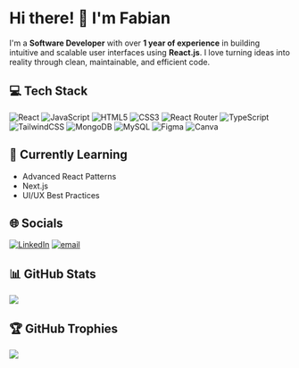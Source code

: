 # Hi there! 👋 I'm Fabian 
 
I'm a **Software Developer** with over **1 year of experience** in building intuitive and scalable user interfaces using **React.js**. I love turning ideas into reality through clean, maintainable, and efficient code.  

## 💻 Tech Stack
![React](https://img.shields.io/badge/react-%2320232a.svg?style=for-the-badge&logo=react&logoColor=%2361DAFB) ![JavaScript](https://img.shields.io/badge/javascript-%23323330.svg?style=for-the-badge&logo=javascript&logoColor=%23F7DF1E) ![HTML5](https://img.shields.io/badge/html5-%23E34F26.svg?style=for-the-badge&logo=html5&logoColor=white) ![CSS3](https://img.shields.io/badge/css3-%231572B6.svg?style=for-the-badge&logo=css3&logoColor=white)  ![React Router](https://img.shields.io/badge/React_Router-CA4245?style=for-the-badge&logo=react-router&logoColor=white) ![TypeScript](https://img.shields.io/badge/typescript-%23007ACC.svg?style=for-the-badge&logo=typescript&logoColor=white) ![TailwindCSS](https://img.shields.io/badge/tailwindcss-%2338B2AC.svg?style=for-the-badge&logo=tailwind-css&logoColor=white)  ![MongoDB](https://img.shields.io/badge/MongoDB-%234ea94b.svg?style=for-the-badge&logo=mongodb&logoColor=white) ![MySQL](https://img.shields.io/badge/mysql-4479A1.svg?style=for-the-badge&logo=mysql&logoColor=white) ![Figma](https://img.shields.io/badge/figma-%23F24E1E.svg?style=for-the-badge&logo=figma&logoColor=white) ![Canva](https://img.shields.io/badge/Canva-%2300C4CC.svg?style=for-the-badge&logo=Canva&logoColor=white)

## 🌱 Currently Learning  
- Advanced React Patterns  
- Next.js  
- UI/UX Best Practices 

## 🌐 Socials
[![LinkedIn](https://img.shields.io/badge/LinkedIn-%230077B5.svg?logo=linkedin&logoColor=white)](https://linkedin.com/in/https://www.linkedin.com/in/fabian-daniel-j-41b198224/) [![email](https://img.shields.io/badge/Email-D14836?logo=gmail&logoColor=white)](mailto:dannybot77@gmail.com) 

## 📊 GitHub Stats
<!-- ![](https://github-readme-stats.vercel.app/api?username=DannyB0t7&theme=dark&hide_border=false&include_all_commits=false&count_private=false&show_icons=true)<br/> -->
<!-- ![](https://nirzak-streak-stats.vercel.app/?user=DannyB0t7&theme=dark&hide_border=false)<br/> -->
![](https://github-readme-stats.vercel.app/api/top-langs/?username=DannyB0t7&theme=dark&hide_border=false&include_all_commits=false&count_private=false&layout=compact)

## 🏆 GitHub Trophies
![](https://github-profile-trophy.vercel.app/?username=DannyB0t7&theme=radical&no-frame=true&no-bg=false&margin-w=4)

<!-- Proudly created with GPRM ( https://gprm.itsvg.in ) -->
